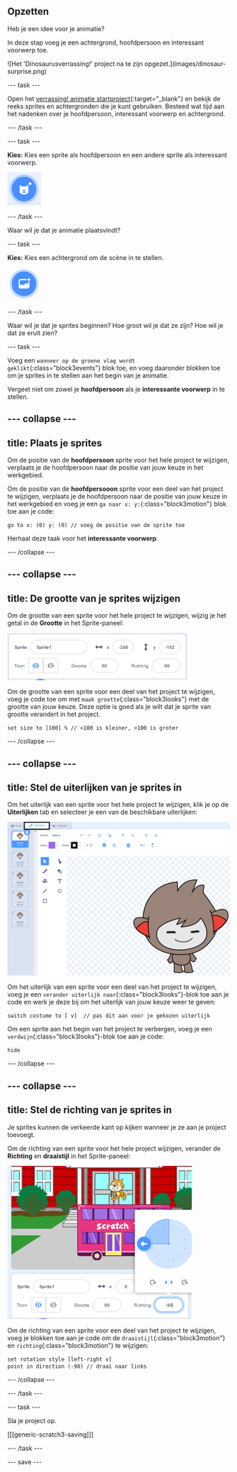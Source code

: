 ## Opzetten

<div style="display: flex; flex-wrap: wrap">
<div style="flex-basis: 200px; flex-grow: 1; margin-right: 15px;">
Heb je een idee voor je animatie? 
  
In deze stap voeg je een achtergrond, hoofdpersoon en interessant voorwerp toe. 
</div>
<div>  
![Het 'Dinosaurusverrassing!' project na te zijn opgezet.](images/dinosaur-surprise.png)
</div>
</div>

--- task ---

Open het [verrassing! animatie startproject](https://scratch.mit.edu/projects/582222532/editor){:target="_blank"} en bekijk de reeks sprites en achtergronden die je kunt gebruiken. Besteed wat tijd aan het nadenken over je hoofdpersoon, interessant voorwerp en achtergrond.

--- /task ---

--- task ---

**Kies:** Kies een sprite als hoofdpersoon en een andere sprite als interessant voorwerp.

![Het pictogram 'Kies een Sprite'.](images/add-sprite.png)

--- /task ---

Waar wil je dat je animatie plaatsvindt?

--- task ---

**Kies:** Kies een achtergrond om de scène in te stellen.

![Het pictogram 'Kies een achtergrond'.](images/add-backdrop.png)

--- /task ---

Waar wil je dat je sprites beginnen? Hoe groot wil je dat ze zijn? Hoe wil je dat ze eruit zien?

--- task ---

Voeg een `wanneer op de groene vlag wordt geklikt`{:class="block3events"} blok toe, en voeg daaronder blokken toe om je sprites in te stellen aan het begin van je animatie.

Vergeet niet om zowel je **hoofdpersoon** als je **interessante voorwerp** in te stellen.

--- collapse ---
---
title: Plaats je sprites
---

Om de positie van de **hoofdpersoon** sprite voor het hele project te wijzigen, verplaats je de hoofdpersoon naar de positie van jouw keuze in het werkgebied.

Om de positie van de **hoofdpersooon** sprite voor een deel van het project te wijzigen, verplaats je de hoofdpersoon naar de positie van jouw keuze in het werkgebied en voeg je een `ga naar x: y:`{:class="block3motion"} blok toe aan je code:

```blocks3
go to x: (0) y: (0) // voeg de positie van de sprite toe
```

Herhaal deze taak voor het **interessante voorwerp**.

--- /collapse ---

--- collapse ---
---
title: De grootte van je sprites wijzigen
---

Om de grootte van een sprite voor het hele project te wijzigen, wijzig je het getal in de **Grootte** in het Sprite-paneel:

![](images/sprite-pane-size.png)

Om de grootte van een sprite voor een deel van het project te wijzigen, voeg je code toe om met `maak grootte`{:class="block3looks"} met de grootte van jouw keuze. Deze optie is goed als je wilt dat je sprite van grootte verandert in het project.

```blocks3
set size to [100] % // <100 is kleiner, >100 is groter
```

--- /collapse ---

--- collapse ---
---
title: Stel de uiterlijken van je sprites in
---

Om het uiterlijk van een sprite voor het hele project te wijzigen, klik je op de **Uiterlijken** tab en selecteer je een van de beschikbare uiterlijken:

![Het tabblad Uiterlijken, met de beschikbare uiterlijken voor een sprite.](images/nano-costumes.png)

Om het uiterlijk van een sprite voor een deel van het project te wijzigen, voeg je een `verander uiterlijk naar`{:class="block3looks"}-blok toe aan je code en werk je deze bij om het uiterlijk van jouw keuze weer te geven:

```blocks3
switch costume to [ v]  // pas dit aan voor je gekozen uiterlijk
```

Om een sprite aan het begin van het project te verbergen, voeg je een `verdwijn`{:class="block3looks"}-blok toe aan je code:

```blocks3
hide 
```

--- /collapse ---

--- collapse ---
---
title: Stel de richting van je sprites in
---

Je sprites kunnen de verkeerde kant op kijken wanneer je ze aan je project toevoegt.

Om de richting van een sprite voor het hele project wijzigen, verander de **Richting** en **draaistijl** in het Sprite-paneel:

![Het menu Richting en draaistijl in het Sprite-paneel.](images/sprite-pane-direction.png)

Om de richting van een sprite voor een deel van het project te wijzigen, voeg je blokken toe aan je code om de `draaistijl`{:class="block3motion"} en `richting`{:class="block3motion"} te wijzigen:

```blocks3
set rotation style [left-right v]
point in direction (-90) // draai naar links
```

--- /collapse ---

--- /task ---

--- task ---

Sla je project op.

[[[generic-scratch3-saving]]]

--- /task ---

--- save ---

